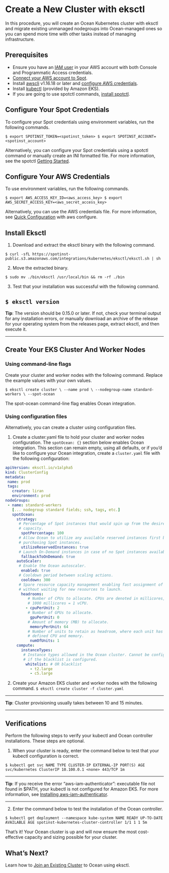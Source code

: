 # Create a New Cluster with eksctl

In this procedure, you will create an Ocean Kubernetes cluster with eksctl and migrate existing unmanaged nodegroups into Ocean-managed ones so you can spend more time with other tasks instead of managing infrastructure.

## Prerequisites

- Ensure you have an [IAM user](https://docs.aws.amazon.com/IAM/latest/UserGuide/id_users_create.html) in your AWS account with both Console and Programmatic Access credentials.
- [Connect your AWS account to Spot](connect-your-cloud-provider/aws-account.md).
- Install [awscli](https://docs.aws.amazon.com/cli/latest/userguide/installing.html) v1.16.18 or later and [configure AWS credentials](https://docs.aws.amazon.com/cli/latest/userguide/cli-configure-quickstart.html#cli-configure-quickstart-config).
- Install [kubectl](https://docs.aws.amazon.com/eks/latest/userguide/install-kubectl.html) (provided by Amazon EKS).
- If you are going to use spotctl commands, [install spotctl](https://github.com/spotinst/spotctl#getting-started).

## Configure Your Spot Credentials

To configure your Spot credentials using environment variables, run the following commands.

`$ export SPOTINST_TOKEN=<spotinst_token> $ export SPOTINST_ACCOUNT=<spotinst_account>`

Alternatively, you can configure your Spot credentials using a spotctl command or manually create an INI formatted file. For more information, see the spotctl [Getting Started](https://github.com/spotinst/spotctl#getting-started).

## Configure Your AWS Credentials

To use environment variables, run the following commands.

`$ export AWS_ACCESS_KEY_ID=<aws_access_key> $ export AWS_SECRET_ACCESS_KEY=<aws_secret_access_key>`

Alternatively, you can use the AWS credentials file. For more information, see [Quick Configuration](https://docs.aws.amazon.com/cli/latest/userguide/cli-configure-quickstart.html#cli-configure-quickstart-config) with aws configure.

## Install Eksctl

1. Download and extract the eksctl binary with the following command.

`$ curl -sfL https://spotinst-public.s3.amazonaws.com/integrations/kubernetes/eksctl/eksctl.sh | sh`

2. Move the extracted binary.

`$ sudo mv ./bin/eksctl /usr/local/bin && rm -rf ./bin`

3. Test that your installation was successful with the following command.

## `$ eksctl version`

**Tip**: The version should be 0.15.0 or later. If not, check your terminal output for any installation errors, or manually download an archive of the release for your operating system from the releases page, extract eksctl, and then execute it.

---

## Create Your EKS Cluster And Worker Nodes

### Using command-line flags

Create your cluster and worker nodes with the following command. Replace the example values with your own values.

`$ eksctl create cluster \ --name prod \ --nodegroup-name standard-workers \ --spot-ocean`

The spot-ocean command-line flag enables Ocean integration.

### Using configuration files

Alternatively, you can create a cluster using configuration files.

1. Create a cluster.yaml file to hold your cluster and worker nodes configuration.
   The `spotOcean: {}` section below enables Ocean integration. This section can remain empty, using all defaults, or if you’d like to configure your Ocean integration, create a `cluster.yaml` file with the following configuration:

```yaml
apiVersion: eksctl.io/v1alpha5
kind: ClusterConfig
metadata:
 name: prod
 tags:
   creator: liran
   environment: prod
nodeGroups:
 - name: standard-workers
   [... nodegroup standard fields; ssh, tags, etc.]
   spotOcean:
     strategy:
      # Percentage of Spot instances that would spin up from the desired
      # capacity.
       spotPercentage: 100
      # Allow Ocean to utilize any available reserved instances first before
      # purchasing Spot instances.
       utilizeReservedInstances: true
      # Launch On-Demand instances in case of no Spot instances available.
       fallbackToOnDemand: true
     autoScaler:
      # Enable the Ocean autoscaler.
       enabled: true
      # Cooldown period between scaling actions.
       cooldown: 300
      # Spare resource capacity management enabling fast assignment of Pods
      # without waiting for new resources to launch.
       headrooms:
          # Number of CPUs to allocate. CPUs are denoted in millicores, where
          # 1000 millicores = 1 vCPU.
         - cpuPerUnit: 2
          # Number of GPUs to allocate.
           gpuPerUnit: 0
          # Amount of memory (MB) to allocate.
           memoryPerUnit: 64
          # Number of units to retain as headroom, where each unit has the
          # defined CPU and memory.
           numOfUnits: 1
     compute:
       instanceTypes:
        # Instance types allowed in the Ocean cluster. Cannot be configured
        # if the blacklist is configured.
         whitelist: # OR blacklist
           - t2.large
           - c5.large
```

2. Create your Amazon EKS cluster and worker nodes with the following command.
   `$ eksctl create cluster -f cluster.yaml`

---

**Tip**: Cluster provisioning usually takes between 10 and 15 minutes.

---

## Verifications

Perform the following steps to verify your kubectl and Ocean controller installations. These steps are optional.

1. When your cluster is ready, enter the command below to test that your kubectl configuration is correct.

`$ kubectl get svc NAME TYPE CLUSTER-IP EXTERNAL-IP PORT(S) AGE svc/kubernetes ClusterIP 10.100.0.1 <none> 443/TCP 1m`

---

**Tip**: If you receive the error “aws-iam-authenticator”: executable file not found in \$PATH, your kubectl is not configured for Amazon EKS. For more information, see [Installing aws-iam-authenticator](https://docs.aws.amazon.com/eks/latest/userguide/install-aws-iam-authenticator.html).

---

2. Enter the command below to test the installation of the Ocean controller.

`$ kubectl get deployment --namespace kube-system NAME READY UP-TO-DATE AVAILABLE AGE spotinst-kubernetes-cluster-controller 1/1 1 1 5m`

That’s it! Your Ocean cluster is up and will now ensure the most cost-effective capacity and sizing possible for your cluster.

## What’s Next?

Learn how to [Join an Existing Cluster](ocean/tools-and-integrations/eksctl/join-an-existing-cluster.md) to Ocean using eksctl.
